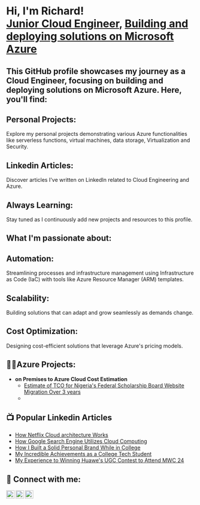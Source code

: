 <h1>Hi, I'm Richard! <br/><a href="https://github.com/RichardChukwu">Junior Cloud Engineer</a>, <a href="https://www.linkedin.com/in/richardchukwu1/">Building and deploying solutions on Microsoft Azure</a>


<h2>This GitHub profile showcases my journey as a Cloud Engineer, focusing on building and deploying solutions on Microsoft Azure. Here, you'll find:</h2>

<h2>Personal Projects:</h2> Explore my personal projects demonstrating various Azure functionalities like serverless functions, virtual machines, data storage, Virtualization and Security.
<h2>Linkedin Articles:</h2> Discover articles I've written on LinkedIn related to Cloud Engineering and Azure.
<h2>Always Learning:</h2> Stay tuned as I continuously add new projects and resources to this profile.


<h2>What I'm passionate about:</h2>

<h2>Automation:</h2> Streamlining processes and infrastructure management using Infrastructure as Code (IaC) with tools like Azure Resource Manager (ARM) templates.
<h2>Scalability:</h2> Building solutions that can adapt and grow seamlessly as demands change.
<h2>Cost Optimization:</h2> Designing cost-efficient solutions that leverage Azure's pricing models.


<h2>👨‍💻Azure Projects:</h2>

- <b>on Premises to Azure Cloud Cost Estimation</b>
  - [Estimate of TCO for Nigeria's Federal Scholarship Board Website Migration Over 3 years](https://github.com/RichardChukwu/FSBWebMigration.git)
  - 

<h2>📺 Popular Linkedin Articles</h2>

- [How Netflix Cloud architecture Works](https://www.linkedin.com/posts/richardchukwu1_cloudcomputing-activity-7193158960479137793-JsAN?utm_source=share&utm_medium=member_desktop)
- [How Google Search Engine Utilizes Cloud Computing](https://www.linkedin.com/posts/richardchukwu1_cloudcomputing-tech-digital-activity-7179046014815768576-vDNp?utm_source=share&utm_medium=member_desktop)
- [How I Built a Solid Personal Brand While in College](https://www.linkedin.com/posts/richardchukwu1_linkedin-college-student-activity-7180468573474045952-PJY9?utm_source=share&utm_medium=member_desktop)
- [My Incredible Achievements as a College Tech Student](https://www.linkedin.com/posts/richardchukwu1_graduate-college-gradschool-activity-7182988127580340224-Gn6S?utm_source=share&utm_medium=member_desktop)
- [My Experience to Winning Huawe's UGC Contest to Attend MWC 24](https://www.linkedin.com/posts/richardchukwu1_i-won-a-free-trip-to-attend-the-mobile-world-activity-7161605876556939264-sMq6?utm_source=share&utm_medium=member_desktop)

<h2> 🤳 Connect with me:</h2>

[<img align="left" alt="JoshMadakor | Twitter" width="22px" src="https://cdn.jsdelivr.net/npm/simple-icons@v3/icons/twitter.svg" />][twitter]
[<img align="left" alt="JoshMadakor | LinkedIn" width="22px" src="https://cdn.jsdelivr.net/npm/simple-icons@v3/icons/linkedin.svg" />][linkedin]
[<img align="left" alt="JoshMadakor | Instagram" width="22px" src="https://cdn.jsdelivr.net/npm/simple-icons@v3/icons/instagram.svg" />][instagram]

[twitter]: https://x.com/RichardChukwu_
[linkedin]: https://www.linkedin.com/in/richardchukwu1/
[instagram]: https://www.instagram.com/richardchukwu_?utm_source=qr&igsh=MzNlNGNkZWQ4Mg==


